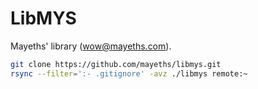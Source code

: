 # LibMYS

Mayeths' library (wow@mayeths.com).

```bash
git clone https://github.com/mayeths/libmys.git
rsync --filter=':- .gitignore' -avz ./libmys remote:~
```
